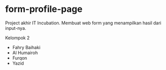 # form-profile-page
Project akhir IT Incubation.
Membuat web form yang menampilkan hasil dari input-nya.

Kelompok 2
- Fahry Baihaki
- Al Humairoh
- Furqon
- Yazid
